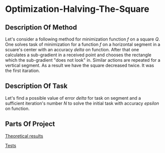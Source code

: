 # Optimization-Halving-The-Square

## Description Of Method

Let's consider a following method for minimization function *f* on a square *Q*. One solves task of minimization for a function *f* on a horizontal segment in a scuare's center with an accuracy *delta* on function. After that one calculates a sub-gradient in a received point and chooses the rectangle which the sub-gradient "does not look" in. Similar actions are repeated for a vertical segment. As a result we have the square decreased twice. It was the first itaration. 

## Description Of Task
Let's find a possible value of error *delta* for task on segment and a sufficient iteration's number *N* to solve the initial task with accuracy *epsilon* on function.

## Parts Of Project

[Theoretical results](https://github.com/ASEDOS999/Optimization-Halving-The-Square/blob/master/One%20method.pdf)

[Tests](https://github.com/ASEDOS999/Optimization-Halving-The-Square/tree/master/Tests)
